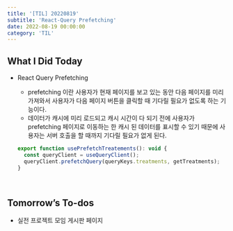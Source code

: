 ```yaml
---
title: '[TIL] 20220819'
subtitle: 'React-Query Prefetching'
date: 2022-08-19 00:00:00
category: 'TIL'
---
```


## What I Did Today

- React Query Prefetching

  - prefetching 이란 사용자가 현재 페이지를 보고 있는 동안 다음 페이지를 미리 가져와서 사용자가 다음 페이지 버튼을 클릭할 때 기다릴 필요가 없도록 하는 기능이다.
  - 데이터가 캐시에 미리 로드되고 캐시 시간이 다 되기 전에 사용자가 prefetching 페이지로 이동하는 한 캐시 된 데이터를 표시할 수 있기 때문에 사용자는 서버 호출을 할 때까지 기다릴 필요가 없게 된다.

  ```jsx
  export function usePrefetchTreatements(): void {
    const queryClient = useQueryClient();
    queryClient.prefetchQuery(queryKeys.treatments, getTreatments);
  }
  ```

    <br/>

## Tomorrow’s To-dos

- 실전 프로젝트 모임 게시판 페이지

  <br/>
